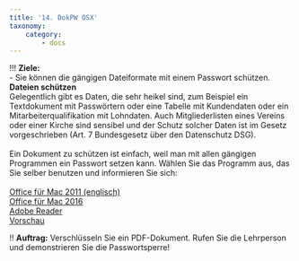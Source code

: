 ```yaml
---
title: '14. DokPW OSX'
taxonomy:
    category:
        - docs
---
```


!!! **Ziele:** <br>- Sie können die gängigen Dateiformate mit einem Passwort schützen.
**Dateien schützen**<br>
Gelegentlich gibt es Daten, die sehr heikel sind, zum Beispiel ein Textdokument mit Passwörtern oder eine Tabelle mit Kundendaten oder ein Mitarbeiterqualifikation mit Lohndaten. Auch Mitgliederlisten eines Vereins oder einer Kirche sind sensibel und der Schutz solcher Daten ist im Gesetz vorgeschrieben (Art. 7 Bundesgesetz über den Datenschutz DSG).<br><br>
Ein Dokument zu schützen ist einfach, weil man mit allen gängigen Programmen ein Passwort setzen kann. Wählen Sie das Programm aus, das Sie selber benutzen und informieren Sie sich:<br><br>
[Office für Mac 2011 (englisch)](http://www.youtube.com/watch?v=qrb4ks5DTuY) <br>
[Office für Mac 2016](http://www.computerbild.de/videos/cb-Tipps-Software-Office-2016-Word-Datei-Passwort-14211311.html)<br>
[Adobe Reader](http://help.adobe.com/de_DE/acrobat/standard/using/WSD012A4E1-51D1-4bcd-BA9F-EF03C6F20BB6.html)<br>
[Vorschau](http://www.macwelt.de/tipps/Tipp-Vorschau-Ein-PDF-mit-einem-Passwort-schuetzen-3228252.html)<br>

!! **Auftrag:** Verschlüsseln Sie ein PDF-Dokument. Rufen Sie die Lehrperson und demonstrieren Sie die Passwortsperre!<br>
